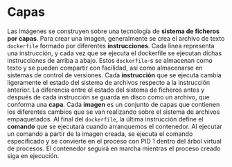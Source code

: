 # Capas

Las imágenes se construyen sobre una tecnología de **sistema de ficheros por capas**.
Para crear una imagen, generalmente se crea el archivo de texto `dockerfile` formado por diferentes **instrucciones**. Cada línea representa una instrucción, y cada vez que se ejecuta el dockerfile se ejecutan dichas instrucciones de arriba a abajo.
Estos `dockerfile`-s se almacenan como texto y se pueden compartir con facilidad, así como almacenarse en sistemas de control de versiones.
Cada **instrucción** que se ejecuta cambia ligeramente el estado del sistema de archivos respecto a la instrucción anterior.
La diferencia entre el estado del sistema de ficheros antes y después de cada instrucción se guarda en disco como un archivo, que conforma una **capa**.
Cada **imagen** es un conjunto de capas que contienen los diferentes cambios que se van realizando sobre el sistema de archivos empaquetados.
Al final del `dockerfile`, la última instrucción define el **comando** que se ejecutará cuando arranquemos el contenedor.
Al ejecutar un comando a partir de la imagen creada, se ejecuta el comando especificado y se convierte en el proceso con PID 1 dentro del árbol virtual de procesos.
El contenedor seguirá en marcha mientras el proceso creado siga en ejecución.